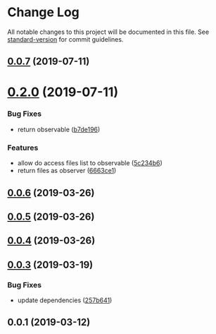 # Change Log

All notable changes to this project will be documented in this file. See [standard-version](https://github.com/conventional-changelog/standard-version) for commit guidelines.

<a name="0.0.7"></a>
## [0.0.7](https://github.com/meumobi/mmb-media-provider/compare/v0.2.0...v0.0.7) (2019-07-11)



<a name="0.2.0"></a>
# [0.2.0](https://github.com/meumobi/mmb-media-provider/compare/v0.0.6...v0.2.0) (2019-07-11)


### Bug Fixes

* return observable ([b7de196](https://github.com/meumobi/mmb-media-provider/commit/b7de196))


### Features

* allow do access files list to observable ([5c234b6](https://github.com/meumobi/mmb-media-provider/commit/5c234b6))
* return files as observer ([6663ce1](https://github.com/meumobi/mmb-media-provider/commit/6663ce1))



<a name="0.0.6"></a>
## [0.0.6](https://github.com/meumobi/mmb-media-provider/compare/v0.0.5...v0.0.6) (2019-03-26)



<a name="0.0.5"></a>
## [0.0.5](https://github.com/meumobi/mmb-media-provider/compare/v0.0.4...v0.0.5) (2019-03-26)



<a name="0.0.4"></a>
## [0.0.4](https://github.com/meumobi/mmb-media-provider/compare/v0.0.3...v0.0.4) (2019-03-26)



<a name="0.0.3"></a>
## [0.0.3](https://github.com/meumobi/mmb-media-provider/compare/v0.0.1...v0.0.3) (2019-03-19)


### Bug Fixes

* update dependencies ([257b641](https://github.com/meumobi/mmb-media-provider/commit/257b641))



<a name="0.0.1"></a>
## 0.0.1 (2019-03-12)
